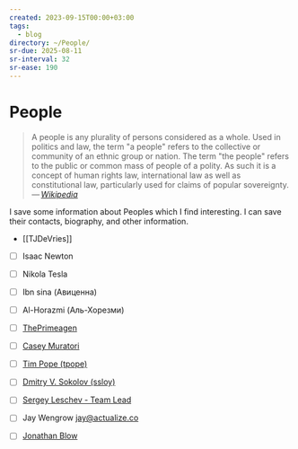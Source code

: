 ```yaml
---
created: 2023-09-15T00:00+03:00
tags:
  - blog
directory: ~/People/
sr-due: 2025-08-11
sr-interval: 32
sr-ease: 190
---
```


# People

> A people is any plurality of persons considered as a whole. Used in politics and law, the term "a people" refers to the collective or community of an ethnic group or nation. The term "the people" refers to the public or common mass of people of a polity. As such it is a concept of human rights law, international law as well as constitutional law, particularly used for claims of popular sovereignty.\
> — <cite>[Wikipedia](https://en.wikipedia.org/wiki/People)</cite>

I save some information about Peoples which I find interesting. I can save their contacts, biography, and other information.

- [[TJDeVries]]

- [ ] Isaac Newton
- [ ] Nikola Tesla
- [ ] Ibn sina (Авиценна)
- [ ] Al-Horazmi (Аль-Хорезми)

- [ ] [ThePrimeagen](https://www.twitch.tv/theprimeagen/about)
- [ ] [Casey Muratori](https://caseymuratori.com/)
- [ ] [Tim Pope (tpope)](https://github.com/tpope)
- [ ] [Dmitry V. Sokolov (ssloy)](https://github.com/ssloy)
- [ ] [Sergey Leschev - Team Lead](https://sergeyleschev.github.io/)
- [ ] Jay Wengrow jay@actualize.co
- [ ] [Jonathan Blow](https://en.wikipedia.org/wiki/Jonathan_Blow)
